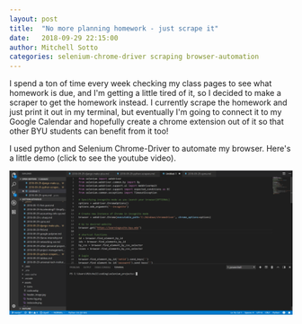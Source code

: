 ```yaml
---
layout: post
title:  "No more planning homework - just scrape it"
date:   2018-09-29 22:15:00
author: Mitchell Sotto
categories: selenium-chrome-driver scraping browser-automation
---
```

I spend a ton of time every week checking my class pages to see what homework is due, and I'm getting a little tired of it, so I decided to make a scraper to get the homework instead. I currently scrape the homework and just print it out in my terminal, but eventually I'm going to connect it to my Google Calendar and hopefully create a chrome extension out of it so that other BYU students can benefit from it too!

I used python and Selenium Chrome-Driver to automate my browser. Here's a little demo (click to see the youtube video).

[![LearningSuite Scraper](/assets/python-scraper.PNG)](https://youtu.be/-j-WJb3Vaw4 "Scraping LearningSuite with Selenium")
